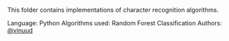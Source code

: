 This folder contains implementations of character recognition algorithms.

Language: Python
Algorithms used: Random Forest Classification
Authors: 
[@vinuud](https://github.com/VinuUD)